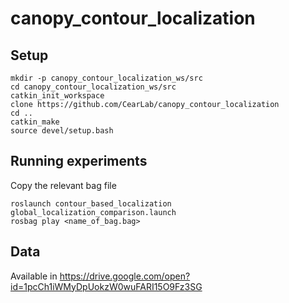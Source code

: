 # canopy_contour_localization

## Setup
```
mkdir -p canopy_contour_localization_ws/src
cd canopy_contour_localization_ws/src
catkin_init_workspace
clone https://github.com/CearLab/canopy_contour_localization
cd ..
catkin_make
source devel/setup.bash
```

## Running experiments
Copy the relevant bag file
```
roslaunch contour_based_localization global_localization_comparison.launch
rosbag play <name_of_bag.bag>
```

## Data
Available in https://drive.google.com/open?id=1pcCh1iWMyDpUokzW0wuFARI15O9Fz3SG
